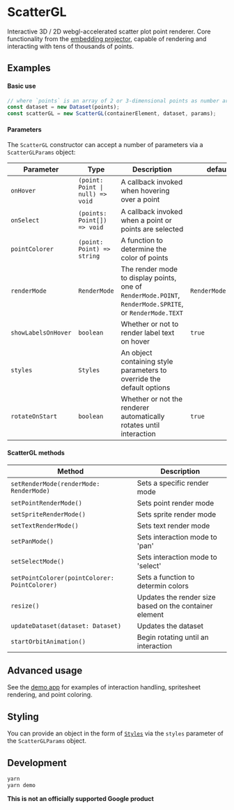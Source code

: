 # ScatterGL

Interactive 3D / 2D webgl-accelerated scatter plot point renderer. Core functionality from the [embedding projector](http://projector.tensorflow.org), capable of rendering and interacting with tens of thousands of points.

## Examples

#### Basic use

```javascript
// where `points` is an array of 2 or 3-dimensional points as number arrays.
const dataset = new Dataset(points);
const scatterGL = new ScatterGL(containerElement, dataset, params);
```

#### Parameters

The `ScatterGL` constructor can accept a number of parameters via a `ScatterGLParams` object:

| Parameter           | Type                             | Description                                                                                             | default            |
| ------------------- | -------------------------------- | ------------------------------------------------------------------------------------------------------- | ------------------ |
| `onHover`           | `(point: Point \| null) => void` | A callback invoked when hovering over a point                                                           |                    |
| `onSelect`          | `(points: Point[]) => void`      | A callback invoked when a point or points are selected                                                  |                    |
| `pointColorer`      | `(point: Point) => string`       | A function to determine the color of points                                                             |                    |
| `renderMode`        | `RenderMode`                     | The render mode to display points, one of `RenderMode.POINT`, `RenderMode.SPRITE`, or `RenderMode.TEXT` | `RenderMode.POINT` |
| `showLabelsOnHover` | `boolean`                        | Whether or not to render label text on hover                                                            | `true`             |
| `styles`            | `Styles`                         | An object containing style parameters to override the default options                                   |                    |
| `rotateOnStart`     | `boolean`                        | Whether or not the renderer automatically rotates until interaction                                     | `true`             |

#### ScatterGL methods

| Method                                        | Description                                            |
| --------------------------------------------- | ------------------------------------------------------ |
| `setRenderMode(renderMode: RenderMode)`       | Sets a specific render mode                            |
| `setPointRenderMode()`                        | Sets point render mode                                 |
| `setSpriteRenderMode()`                       | Sets sprite render mode                                |
| `setTextRenderMode()`                         | Sets text render mode                                  |
| `setPanMode()`                                | Sets interaction mode to 'pan'                         |
| `setSelectMode()`                             | Sets interaction mode to 'select'                      |
| `setPointColorer(pointColorer: PointColorer)` | Sets a function to determin colors                     |
| `resize()`                                    | Updates the render size based on the container element |
| `updateDataset(dataset: Dataset)`             | Updates the dataset                                    |
| `startOrbitAnimation()`                       | Begin rotating until an interaction                    |

## Advanced usage

See the [demo app](./demo/index.ts) for examples of interaction handling, spritesheet rendering, and point coloring.

## Styling

You can provide an object in the form of [`Styles`](./src/styles.ts) via the `styles` parameter of the `ScatterGLParams` object.

## Development

```bash
yarn
yarn demo
```

**This is not an officially supported Google product**
